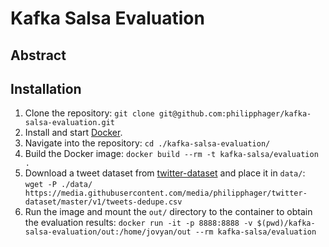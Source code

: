 # Kafka Salsa Evaluation

## Abstract

## Installation
1. Clone the repository: `git clone git@github.com:philipphager/kafka-salsa-evaluation.git`
2. Install and start [Docker](https://www.docker.com/products/docker-desktop).
3. Navigate into the repository: `cd ./kafka-salsa-evaluation/`
4. Build the Docker image: `docker build --rm -t kafka-salsa/evaluation .`
5. Download a tweet dataset from [twitter-dataset](https://github.com/philipphager/twitter-dataset/) and place it in `data/`: `wget -P ./data/ https://media.githubusercontent.com/media/philipphager/twitter-dataset/master/v1/tweets-dedupe.csv`
6. Run the image and mount the `out/` directory to the container to obtain the evaluation results: `docker run -it -p 8888:8888 -v $(pwd)/kafka-salsa-evaluation/out:/home/jovyan/out --rm kafka-salsa/evaluation`
